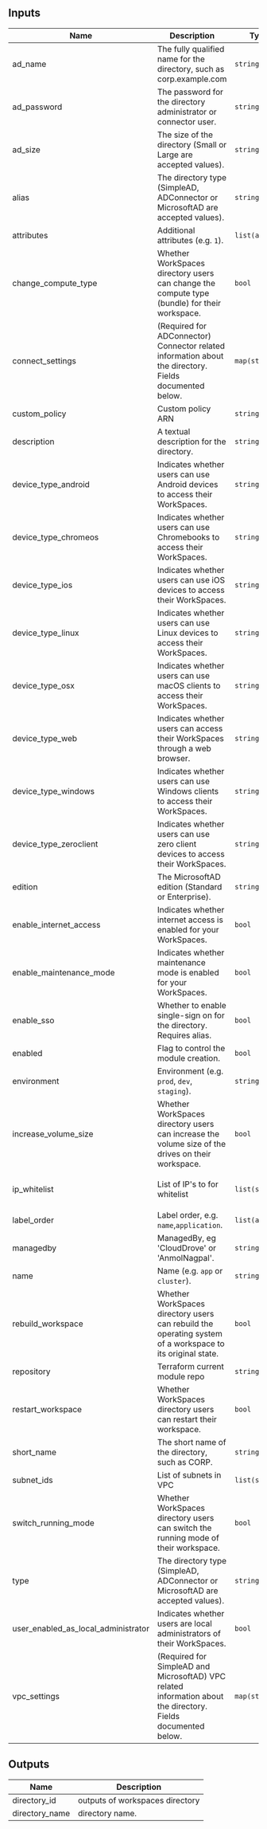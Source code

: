 ## Inputs

| Name | Description | Type | Default | Required |
|------|-------------|------|---------|:--------:|
| ad\_name | The fully qualified name for the directory, such as corp.example.com | `string` | `"corp.example.com"` | no |
| ad\_password | The password for the directory administrator or connector user. | `string` | `"xyzsf58f5fqar"` | no |
| ad\_size | The size of the directory (Small or Large are accepted values). | `string` | `"Small"` | no |
| alias | The directory type (SimpleAD, ADConnector or MicrosoftAD are accepted values). | `string` | `""` | no |
| attributes | Additional attributes (e.g. `1`). | `list(any)` | `[]` | no |
| change\_compute\_type | Whether WorkSpaces directory users can change the compute type (bundle) for their workspace. | `bool` | `true` | no |
| connect\_settings | (Required for ADConnector) Connector related information about the directory. Fields documented below. | `map(string)` | `{}` | no |
| custom\_policy | Custom policy ARN | `string` | `""` | no |
| description | A textual description for the directory. | `string` | `"Default Active Directory"` | no |
| device\_type\_android | Indicates whether users can use Android devices to access their WorkSpaces. | `string` | `"ALLOW"` | no |
| device\_type\_chromeos | Indicates whether users can use Chromebooks to access their WorkSpaces. | `string` | `"ALLOW"` | no |
| device\_type\_ios | Indicates whether users can use iOS devices to access their WorkSpaces. | `string` | `"ALLOW"` | no |
| device\_type\_linux | Indicates whether users can use Linux devices to access their WorkSpaces. | `string` | `"ALLOW"` | no |
| device\_type\_osx | Indicates whether users can use macOS clients to access their WorkSpaces. | `string` | `"ALLOW"` | no |
| device\_type\_web | Indicates whether users can access their WorkSpaces through a web browser. | `string` | `"ALLOW"` | no |
| device\_type\_windows | Indicates whether users can use Windows clients to access their WorkSpaces. | `string` | `"ALLOW"` | no |
| device\_type\_zeroclient | Indicates whether users can use zero client devices to access their WorkSpaces. | `string` | `"ALLOW"` | no |
| edition | The MicrosoftAD edition (Standard or Enterprise). | `string` | `"Standard"` | no |
| enable\_internet\_access | Indicates whether internet access is enabled for your WorkSpaces. | `bool` | `false` | no |
| enable\_maintenance\_mode | Indicates whether maintenance mode is enabled for your WorkSpaces. | `bool` | `false` | no |
| enable\_sso | Whether to enable single-sign on for the directory. Requires alias. | `bool` | `false` | no |
| enabled | Flag to control the module creation. | `bool` | `true` | no |
| environment | Environment (e.g. `prod`, `dev`, `staging`). | `string` | `""` | no |
| increase\_volume\_size | Whether WorkSpaces directory users can increase the volume size of the drives on their workspace. | `bool` | `true` | no |
| ip\_whitelist | List of IP's to for whitelist | `list(string)` | <pre>[<br>  "51.79.69.69/32"<br>]</pre> | no |
| label\_order | Label order, e.g. `name`,`application`. | `list(any)` | `[]` | no |
| managedby | ManagedBy, eg 'CloudDrove' or 'AnmolNagpal'. | `string` | `"anmol@clouddrove.com"` | no |
| name | Name  (e.g. `app` or `cluster`). | `string` | `""` | no |
| rebuild\_workspace | Whether WorkSpaces directory users can rebuild the operating system of a workspace to its original state. | `bool` | `true` | no |
| repository | Terraform current module repo | `string` | `"https://github.com/clouddrove/terraform-aws-active-directory"` | no |
| restart\_workspace | Whether WorkSpaces directory users can restart their workspace. | `bool` | `true` | no |
| short\_name | The short name of the directory, such as CORP. | `string` | `"CORP"` | no |
| subnet\_ids | List of subnets in VPC | `list(string)` | `null` | no |
| switch\_running\_mode | Whether WorkSpaces directory users can switch the running mode of their workspace. | `bool` | `true` | no |
| type | The directory type (SimpleAD, ADConnector or MicrosoftAD are accepted values). | `string` | `"SimpleAD"` | no |
| user\_enabled\_as\_local\_administrator | Indicates whether users are local administrators of their WorkSpaces. | `bool` | `false` | no |
| vpc\_settings | (Required for SimpleAD and MicrosoftAD) VPC related information about the directory. Fields documented below. | `map(string)` | `{}` | no |

## Outputs

| Name | Description |
|------|-------------|
| directory\_id | outputs of workspaces directory |
| directory\_name | directory name. |

